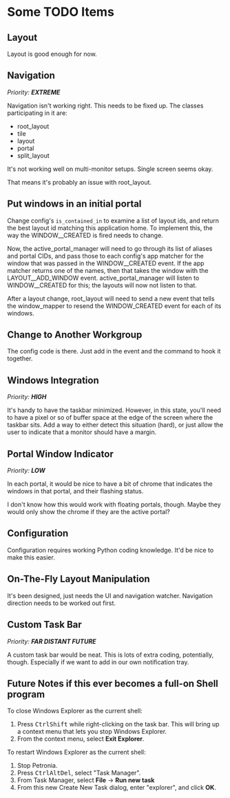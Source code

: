 # Some TODO Items

## Layout

Layout is good enough for now.



## Navigation

*Priority: **EXTREME***

Navigation isn't working right.  This needs to be fixed up.
The classes participating in it are:

* root_layout
* tile
* layout
* portal
* split_layout

It's not working well on multi-monitor setups.  Single screen seems okay.

That means it's probably an issue with root_layout.


## Put windows in an initial portal

Change config's `is_contained_in` to examine a list of layout ids, and return the
best layout id matching this application home.  To implement this, the way the
WINDOW__CREATED is fired needs to change.

Now, the active_portal_manager will need to go through its list of aliases and
portal CIDs, and pass those to each config's app matcher for the window that was
passed in the WINDOW__CREATED event.  If the app matcher
returns one of the names, then that takes the window with the LAYOUT__ADD_WINDOW
event.  active_portal_manager will listen to WINDOW__CREATED for this; the
layouts will now not listen to that.

After a layout change, root_layout will need to send a new event that tells the
window_mapper to resend the WINDOW_CREATED event for each of its windows.


## Change to Another Workgroup

The config code is there.  Just add in the event and the command
to hook it together.


## Windows Integration

*Priority: **HIGH***

It's handy to have the taskbar minimized.  However, in this state,
you'll need to have a pixel or so of buffer space at the edge of
the screen where the taskbar sits.  Add a way to either detect this
situation (hard), or just allow the user to indicate that a
monitor should have a margin.

## Portal Window Indicator

*Priority: **LOW***

In each portal, it would be nice to have a bit of chrome that
indicates the windows in that portal, and their flashing status.

I don't know how this would work with floating portals, though.
Maybe they would only show the chrome if they are the active portal?

## Configuration

Configuration requires working Python coding knowledge.
It'd be nice to make this easier.

## On-The-Fly Layout Manipulation

It's been designed, just needs the UI and navigation
watcher.  Navigation direction needs to be worked out
first.

## Custom Task Bar

*Priority: **FAR DISTANT FUTURE***

A custom task bar would be neat.  This is lots of extra coding,
potentially, though.  Especially if we want to add in our own
notification tray.


## Future Notes if this ever becomes a full-on Shell program

To close Windows Explorer as the current shell:

1. Press <kbd>Ctrl</kbd><kbd>Shift</kbd> while right-clicking on the task bar.
       This will bring up a context menu that lets you stop Windows Explorer.
2. From the context menu, select **Exit Explorer**.

To restart Windows Explorer as the current shell:

1. Stop Petronia.
2. Press <kbd>Ctrl</kbd><kbd>Alt</kbd><kbd>Del</kbd>, select "Task Manager".
3. From Task Manager, select **File** -> **Run new task**
4. From this new Create New Task dialog, enter "explorer", and click **OK**. 
